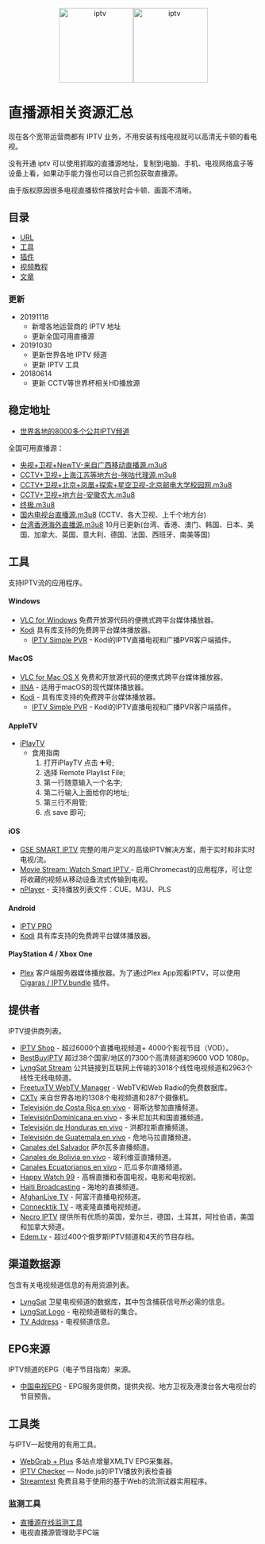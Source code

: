 <p align="center"><img src="img/IPTV.jpg" alt="iptv" width="auto" height="150"><img src="img/M3U.jpg" alt="iptv" width="auto" height="150"</p>

# 直播源相关资源汇总

现在各个宽带运营商都有 IPTV 业务，不用安装有线电视就可以高清无卡顿的看电视。

没有开通 iptv 可以使用抓取的直播源地址，复制到电脑、手机、电视网络盒子等设备上看，如果动手能力强也可以自己抓包获取直播源。

由于版权原因很多电视直播软件播放时会卡顿、画面不清晰。

## 目录

- [URL](#稳定地址)
- [工具](#工具)
- [插件](#插件)
- [视频教程](#视频教程)
- [文章](#文章)


### 更新
 - 20191118
     - 新增各地运营商的 IPTV 地址
     - 更新全国可用直播源
 - 20191030
     - 更新世界各地 IPTV 频道
     - 更新 IPTV 工具
 - 20180614
    - 更新 CCTV等世界杯相关HD播放源

## 稳定地址

- [世界各地的8000多个公共IPTV频道](iptv.md)

全国可用直播源：
- [央视+卫视+NewTV-来自广西移动直播源.m3u8](https://raw.githubusercontent.com/billy21/Tvlist-awesome-m3u-m3u8/master/m3u/央视+卫视+NewTV广西移动源.m3u)
- [CCTV+卫视+上海江苏等地方台-咪咕代理源.m3u8](https://raw.githubusercontent.com/billy21/Tvlist-awesome-m3u-m3u8/master/m3u/CCTV+卫视+上海江苏等地方台-咪咕代理源.m3u)
- [CCTV+卫视+北京+凤凰+探索+星空卫视-北京邮电大学校园网.m3u8](https://raw.githubusercontent.com/billy21/Tvlist-awesome-m3u-m3u8/master/m3u/CCTV+卫视+北京+凤凰+探索+星空卫视-北京邮电大学校园网.m3u)
- [CCTV+卫视+地方台-安徽农大.m3u8](https://raw.githubusercontent.com/billy21/Tvlist-awesome-m3u-m3u8/master/m3u/安徽农大.txt)
- [终极.m3u8](https://raw.githubusercontent.com/shiburuna/ziliudi/master/m3u/终极.m3u)
- [国内电视台直播源.m3u8](https://raw.githubusercontent.com/billy21/Tvlist-awesome-m3u-m3u8/master/m3u/国内.m3u) (CCTV、各大卫视、上千个地方台)
- [台湾香港海外直播源.m3u8](https://raw.githubusercontent.com/billy21/Tvlist-awesome-m3u-m3u8/master/m3u/台湾香港海外.m3u) 10月已更新(台湾、香港、澳门、韩国、日本、美国、加拿大、英国、意大利、德国、法国、西班牙、南美等国)


## 工具

支持IPTV流的应用程序。

#### Windows

- [VLC for Windows](https://www.videolan.org/vlc/download-windows.html) 免费开放源代码的便携式跨平台媒体播放器。
- [Kodi](https://kodi.tv/) 具有库支持的免费跨平台媒体播放器。
  - [IPTV Simple PVR](https://kodi.tv/addon/pvr-client/pvr-iptv-simple-client) - Kodi的IPTV直播电视和广播PVR客户端插件。

#### MacOS

- [VLC for Mac OS X](https://www.videolan.org/vlc/download-macosx.html) 免费和开放源代码的便携式跨平台媒体播放器。
- [IINA](https://iina.io/) - 适用于macOS的现代媒体播放器。
- [Kodi](https://kodi.tv/) - 具有库支持的免费跨平台媒体播放器。
  - [IPTV Simple PVR](https://kodi.tv/addon/pvr-client/pvr-iptv-simple-client) - Kodi的IPTV直播电视和广播PVR客户端插件。

#### AppleTV

- [iPlayTV](https://apps.apple.com/us/app/iplaytv/id1072226801)
  - 食用指南
    1. 打开iPlayTV 点击 ➕号;
    2. 选择 Remote Playlist File;
    3. 第一行随意输入一个名字;
    4. 第二行输入上面给你的地址;
    5. 第三行不用管;
    6. 点 save 即可;

#### iOS

- [GSE SMART IPTV](https://apps.apple.com/us/app/gse-smart-iptv/id1028734023) 完整的用户定义的高级IPTV解决方案，用于实时和非实时电视/流。
- [Movie Stream: Watch Smart IPTV ](https://apps.apple.com/us/app/movie-stream-ip-tv-films/id1450912244) - 启用Chromecast的应用程序，可让您将收藏的视频从移动设备流式传输到电视。
- [nPlayer](https://apps.apple.com/cn/app/nplayer/id1116905928) - 支持播放列表文件：CUE、M3U、PLS

#### Android

- [IPTV PRO](http://yx.bsh.me/29742.html)
- [Kodi](https://kodi.tv/) 具有库支持的免费跨平台媒体播放器。
 

#### PlayStation 4 / Xbox One

- [Plex](https://www.plex.tv/apps-devices/#modal-devices-playstation-4) 客户端服务器媒体播放器。为了通过Plex App观看IPTV，可以使用 [Cigaras / IPTV.bundle](https://github.com/Cigaras/IPTV.bundle) 插件。

## 提供者

IPTV提供商列表。

- [IPTV Shop](https://iptv.shop/) - 超过6000个直播电视频道+ 4000个影视节目（VOD）。
- [BestBuyIPTV](https://bestbuyiptv.com/) 超过38个国家/地区的7300个高清频道和9600 VOD 1080p。
- [LyngSat Stream](http://www.lyngsat-stream.com/) 公共链接到互联网上传输的3018个线性电视频道和2963个线性无线电频道。
- [FreetuxTV WebTV Manager](http://database.freetuxtv.net/site/index) - WebTV和Web Radio的免费数据库。
- [CXTv](http://www.cxtvlive.com/) 来自世界各地的1308个电视频道和287个摄像机。
- [Televisión de Costa Rica en vivo](http://www.costaricaenvivo.net/) - 哥斯达黎加直播频道。
- [TelevisiónDominicana en vivo](http://www.televisiondominicanaenvivo.com/) - 多米尼加共和国直播频道。
- [Televisión de Honduras en vivo](http://www.canalesdehondurasenvivo.com/) - 洪都拉斯直播频道。
- [Televisión de Guatemala en vivo](https://www.guatemalaenvivo.net/) - 危地马拉直播频道。
- [Canales del Salvador](http://www.canalesdelsalvadorenvivo.com/) 萨尔瓦多直播频道。
- [Canales de Bolivia en vivo](http://www.canalesbolivianosenvivo.com/) - 玻利维亚直播频道。
- [Canales Ecuatorianos en vivo](https://www.canalesecuatorianosenvivo.com/) - 厄瓜多尔直播频道。
- [Happy Watch 99](https://happywatch99.com/) - 高棉直播和泰国电视，电影和电视剧。
- [Haiti Broadcasting](https://hbiptv.com/) - 海地的直播频道。
- [AfghanLive TV](http://www.afghanlive.tv/) - 阿富汗直播电视频道。
- [Connecktik TV](http://connectik.tv/) - 喀麦隆直播电视频道。
- [Necro IPTV](https://necroiptv.com/) 提供所有优质的英国，爱尔兰，德国，土耳其，阿拉伯语，美国和加拿大频道。
- [Edem.tv](https://edem.tv/) - 超过400个俄罗斯IPTV频道和4天的节目存档。

## 渠道数据源

包含有关电视频道信息的有用资源列表。

- [LyngSat](https://www.lyngsat.com/) 卫星电视频道的数据库，其中包含捕获信号所必需的信息。
- [LyngSat Logo](https://www.lyngsat-logo.com/) - 电视频道徽标的集合。
- [TV Address](http://www.tv-address.com/) - 电视频道信息。

## EPG来源

IPTV频道的EPG（电子节目指南）来源。

- [中国电视EPG](http://epg.51zmt.top:8000/) - EPG服务提供商，提供央视、地方卫视及港澳台各大电视台的节目预告。




## 工具类

与IPTV一起使用的有用工具。

- [WebGrab + Plus](http://www.webgrabplus.com/) 多站点增量XMLTV EPG采集器。
- [IPTV Checker](https://www.npmjs.com/package/iptv-checker) — Node.js的IPTV播放列表检查器
- [Streamtest](https://streamtest.in/) 免费且易于使用的基于Web的流测试器实用程序。

### 监测工具

- [直播源在线监测工具](http://cha.znds.com)
- 电视直播源管理助手PC端


